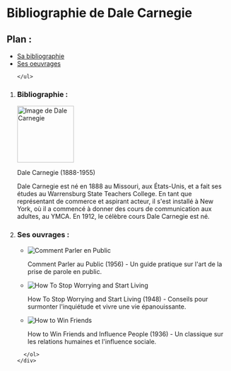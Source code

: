 <!DOCTYPE html>
<html>

<head>
  <meta charset="utf-8">
  <meta name="viewport" content="width=device-width">
  <title>Final Project</title>
  <link href="style.css" rel="stylesheet" type="text/css" />
</head>

<body>
  <h1>Bibliographie de Dale Carnegie</h1>
  <h2>Plan :</h2>
  <nav>
    <ul>
      <li><a href="#biblio">Sa bibliographie</a></li>
      <li><a href="#ouvrages">Ses oeuvrages</a></li>
     
    </ul>
  </nav>
  <main>
    <div>
      <ol>
        <li id="biblio">
          <h3>Bibliographie :</h3>
          <img src="https://www.google.com/url?sa=i&url=https%3A%2F%2Fwww.babelio.com%2Fauteur%2FDale-Carnegie%2F8818%2Fphotos&psig=AOvVaw21x3MxGkOKOlHe7LxdvQkQ&ust=1708792125712000&source=images&cd=vfe&opi=89978449&ved=0CBIQjRxqFwoTCNC4hO_wwYQDFQAAAAAdAAAAABAE" alt="Image de Dale Carnegie" width="128">
          <p> Dale Carnegie (1888-1955)</p>
          <p>Dale Carnegie est né en 1888 au Missouri, aux États-Unis, et a fait ses études au Warrensburg State Teachers College. En tant que représentant de commerce et aspirant acteur, il s'est installé à New York, où il a commencé à donner des cours de communication aux adultes, au YMCA. En 1912, le célèbre cours Dale Carnegie est né.</p>
        </li>
        <li id="ouvrages">
          <h3>Ses ouvrages :</h3>
          <ul>
            <li>
              <img src="C:\Users\hp\Desktop\cycle d'ingénieur\Compétances\spécialisation\Développement site web\HTML\Week 1\CommentParlerenPaler.jpeg" alt="Comment Parler en Public">
              <p>Comment Parler au Public (1956) - Un guide pratique sur l'art de la prise de parole en public.</p>
            </li>
            <li>
              <img src="C:\Users\hp\Desktop\cycle d'ingénieur\Compétances\spécialisation\Développement site web\HTML\Week 1\HowStopWrrying.png" alt="How To Stop Worrying and Start Living">
              <p>How To Stop Worrying and Start Living (1948) - Conseils pour surmonter l'inquiétude et vivre une vie épanouissante.</p>
            </li>
            <li>
              <img src="C:\Users\hp\Desktop\cycle d'ingénieur\Compétances\spécialisation\Développement site web\HTML\Week 1\HowToWinFreinds.png" alt="How to Win Friends">
              <p>How to Win Friends and Influence People (1936) - Un classique sur les relations humaines et l'influence sociale.</p>
            </li>
          </ul>
        </li>
        
      </ol>
    </div>
  </main>
</body>

</html>
